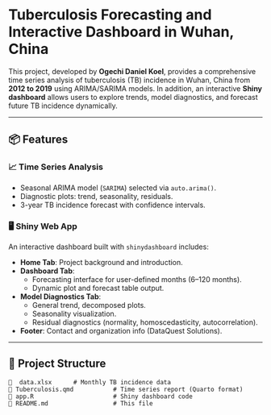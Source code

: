 # Tuberculosis Forecasting and Interactive Dashboard in Wuhan, China

This project, developed by **Ogechi Daniel Koel**, provides a comprehensive time series analysis of tuberculosis (TB) incidence in Wuhan, China from **2012 to 2019** using ARIMA/SARIMA models. In addition, an interactive **Shiny dashboard** allows users to explore trends, model diagnostics, and forecast future TB incidence dynamically.

---

## 📦 Features

### 📈 Time Series Analysis

- Seasonal ARIMA model (`SARIMA`) selected via `auto.arima()`.
- Diagnostic plots: trend, seasonality, residuals.
- 3-year TB incidence forecast with confidence intervals.

### 🖥️ Shiny Web App

An interactive dashboard built with `shinydashboard` includes:

- **Home Tab**: Project background and introduction.
- **Dashboard Tab**:
  - Forecasting interface for user-defined months (6–120 months).
  - Dynamic plot and forecast table output.
- **Model Diagnostics Tab**:
  - General trend, decomposed plots.
  - Seasonality visualization.
  - Residual diagnostics (normality, homoscedasticity, autocorrelation).
- **Footer**: Contact and organization info (DataQuest Solutions).

---

## 📁 Project Structure

```plaintext
📄  data.xlsx      # Monthly TB incidence data
📄 Tuberculosis.qmd           # Time series report (Quarto format)
📄 app.R                      # Shiny dashboard code
📄 README.md                  # This file
